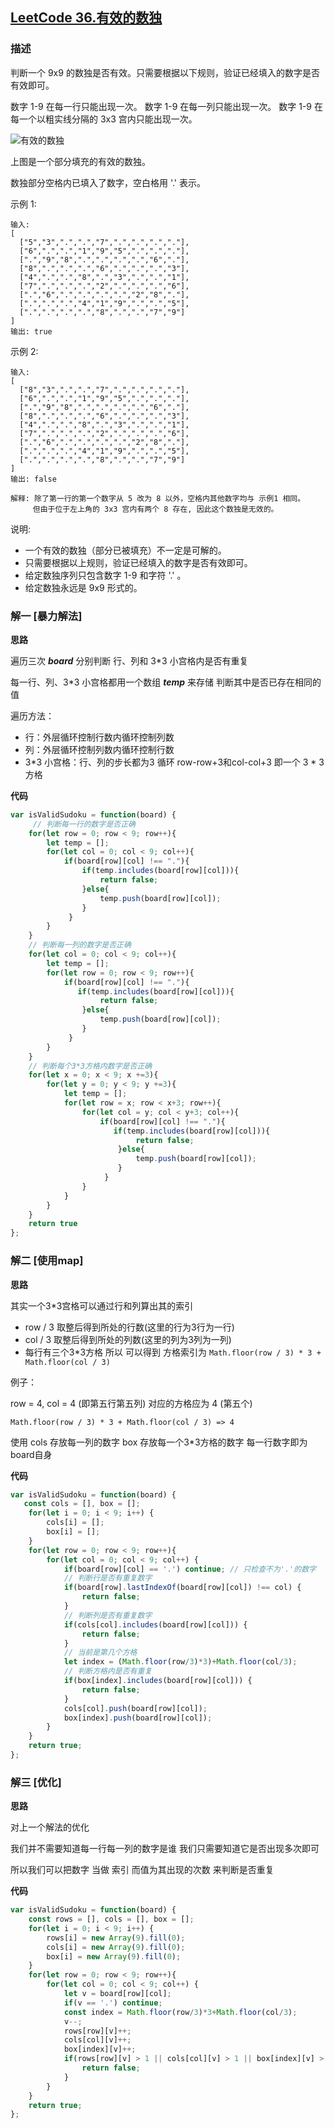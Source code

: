 ## [LeetCode 36.有效的数独](https://leetcode-cn.com/problems/valid-sudoku)
### 描述

判断一个 9x9 的数独是否有效。只需要根据以下规则，验证已经填入的数字是否有效即可。

数字 1-9 在每一行只能出现一次。
数字 1-9 在每一列只能出现一次。
数字 1-9 在每一个以粗实线分隔的 3x3 宫内只能出现一次。

![有效的数独](../images/36.png)

上图是一个部分填充的有效的数独。

数独部分空格内已填入了数字，空白格用 '.' 表示。

示例 1:
```
输入:
[
  ["5","3",".",".","7",".",".",".","."],
  ["6",".",".","1","9","5",".",".","."],
  [".","9","8",".",".",".",".","6","."],
  ["8",".",".",".","6",".",".",".","3"],
  ["4",".",".","8",".","3",".",".","1"],
  ["7",".",".",".","2",".",".",".","6"],
  [".","6",".",".",".",".","2","8","."],
  [".",".",".","4","1","9",".",".","5"],
  [".",".",".",".","8",".",".","7","9"]
]
输出: true
```
示例 2:
```
输入:
[
  ["8","3",".",".","7",".",".",".","."],
  ["6",".",".","1","9","5",".",".","."],
  [".","9","8",".",".",".",".","6","."],
  ["8",".",".",".","6",".",".",".","3"],
  ["4",".",".","8",".","3",".",".","1"],
  ["7",".",".",".","2",".",".",".","6"],
  [".","6",".",".",".",".","2","8","."],
  [".",".",".","4","1","9",".",".","5"],
  [".",".",".",".","8",".",".","7","9"]
]
输出: false

解释: 除了第一行的第一个数字从 5 改为 8 以外，空格内其他数字均与 示例1 相同。
     但由于位于左上角的 3x3 宫内有两个 8 存在, 因此这个数独是无效的。
```
说明:

- 一个有效的数独（部分已被填充）不一定是可解的。
- 只需要根据以上规则，验证已经填入的数字是否有效即可。
- 给定数独序列只包含数字 1-9 和字符 '.' 。
- 给定数独永远是 9x9 形式的。

### 解一 [暴力解法]
**思路**

遍历三次 ***board*** 分别判断 行、列和 3*3 小宫格内是否有重复 

每一行、列、3*3 小宫格都用一个数组 ***temp*** 来存储 判断其中是否已存在相同的值

遍历方法：

 - 行：外层循环控制行数内循环控制列数
 - 列：外层循环控制列数内循环控制行数
 - 3*3 小宫格：行、列的步长都为3 循环 row-row+3和col-col+3 即一个 3 * 3 方格

**代码**
```Javascript 
var isValidSudoku = function(board) {
     // 判断每一行的数字是否正确
    for(let row = 0; row < 9; row++){
        let temp = [];
        for(let col = 0; col < 9; col++){
            if(board[row][col] !== "."){
                if(temp.includes(board[row][col])){
                    return false;
                }else{
                    temp.push(board[row][col]);
                }
             }
        }
    }
    // 判断每一列的数字是否正确
    for(let col = 0; col < 9; col++){
        let temp = [];
        for(let row = 0; row < 9; row++){
            if(board[row][col] !== "."){
               if(temp.includes(board[row][col])){
                    return false;
                }else{
                    temp.push(board[row][col]);
                }
             }
        }
    }
    // 判断每个3*3方格内数字是否正确
    for(let x = 0; x < 9; x +=3){
        for(let y = 0; y < 9; y +=3){
            let temp = [];
            for(let row = x; row < x+3; row++){
                for(let col = y; col < y+3; col++){
                    if(board[row][col] !== "."){
                       if(temp.includes(board[row][col])){
                            return false;
                        }else{
                            temp.push(board[row][col]);
                        }
                     }
                }
            }
        }
    }
    return true
};
```

### 解二 [使用map]
**思路**

其实一个3*3宫格可以通过行和列算出其的索引 
 - row / 3 取整后得到所处的行数(这里的行为3行为一行)
 - col / 3 取整后得到所处的列数(这里的列为3列为一列)
 - 每行有三个3*3方格 所以 可以得到 方格索引为   ```Math.floor(row / 3) * 3 + Math.floor(col / 3)```
 
例子：

 row = 4, col = 4 (即第五行第五列) 对应的方格应为 4 (第五个)
 
 ```Math.floor(row / 3) * 3 + Math.floor(col / 3) => 4```
 
 使用 cols 存放每一列的数字 box 存放每一个3*3方格的数字 每一行数字即为board自身
 
**代码**
```Javascript 
var isValidSudoku = function(board) {
   const cols = [], box = [];
    for(let i = 0; i < 9; i++) {
        cols[i] = [];
        box[i] = [];
    }
    for(let row = 0; row < 9; row++){
        for(let col = 0; col < 9; col++) {
            if(board[row][col] == '.') continue; // 只检查不为'.'的数字
            // 判断行是否有重复数字
            if(board[row].lastIndexOf(board[row][col]) !== col) {
                return false;
            }
            // 判断列是否有重复数字
            if(cols[col].includes(board[row][col])) {
                return false;
            }
            // 当前是第几个方格
            let index = (Math.floor(row/3)*3)+Math.floor(col/3);
            // 判断方格内是否有重复
            if(box[index].includes(board[row][col])) {
                return false;
            }
            cols[col].push(board[row][col]);
            box[index].push(board[row][col]);
        }
    }
    return true;
};
```

### 解三 [优化]
**思路**

对上一个解法的优化

我们并不需要知道每一行每一列的数字是谁 我们只需要知道它是否出现多次即可

所以我们可以把数字 当做 索引 而值为其出现的次数 来判断是否重复
 
**代码**
```Javascript 
var isValidSudoku = function(board) {
    const rows = [], cols = [], box = [];
    for(let i = 0; i < 9; i++) {
        rows[i] = new Array(9).fill(0);
        cols[i] = new Array(9).fill(0);
        box[i] = new Array(9).fill(0);
    }
    for(let row = 0; row < 9; row++){
        for(let col = 0; col < 9; col++) {
            let v = board[row][col];
            if(v == '.') continue;
            const index = Math.floor(row/3)*3+Math.floor(col/3);
            v--;
            rows[row][v]++;
            cols[col][v]++;
            box[index][v]++;
            if(rows[row][v] > 1 || cols[col][v] > 1 || box[index][v] > 1){
                return false;
            }
        }
    }
    return true;
};
```

